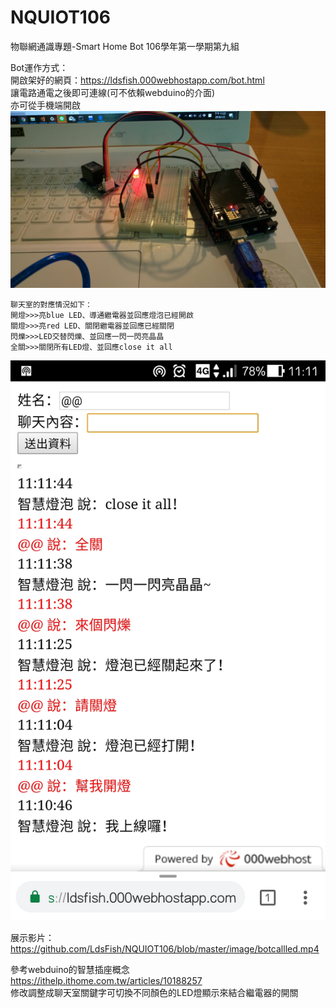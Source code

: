 # NQUIOT106
物聯網通識專題-Smart Home Bot
106學年第一學期第九組

Bot運作方式：  
開啟架好的網頁：https://ldsfish.000webhostapp.com/bot.html  
讓電路通電之後即可連線(可不依賴webduino的介面)  
亦可從手機端開啟  
![image](image/botcallled.jpg)
```
聊天室的對應情況如下：
開燈>>>亮blue LED、導通繼電器並回應燈泡已經開啟
關燈>>>亮red LED、關閉繼電器並回應已經關閉
閃爍>>>LED交替閃爍、並回應一閃一閃亮晶晶
全關>>>關閉所有LED燈、並回應close it all
```
![image](image/bot.jpg)

展示影片：https://github.com/LdsFish/NQUIOT106/blob/master/image/botcallled.mp4



參考webduino的智慧插座概念  
https://ithelp.ithome.com.tw/articles/10188257  
修改調整成聊天室關鍵字可切換不同顏色的LED燈顯示來結合繼電器的開關

